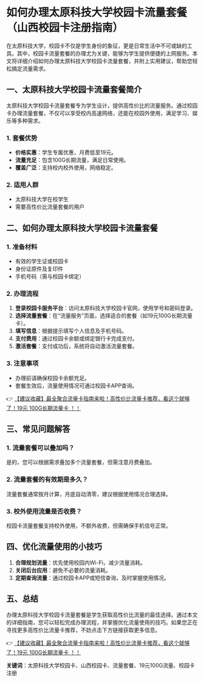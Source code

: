 # 如何办理太原科技大学校园卡流量套餐（山西校园卡注册指南）

在太原科技大学，校园卡不仅是学生身份的象征，更是日常生活中不可或缺的工具。其中，校园卡流量套餐的办理尤为关键，能够为学生提供便捷的上网服务。本文将详细介绍如何办理太原科技大学校园卡流量套餐，并附上实用建议，帮助您轻松搞定流量需求。

## 一、太原科技大学校园卡流量套餐简介

太原科技大学校园卡流量套餐专为学生设计，提供高性价比的流量服务。通过校园卡办理流量套餐，不仅可以享受校内高速网络，还能在校园外使用，满足学习、娱乐等多种需求。

### 1. 套餐优势
- **价格实惠**：学生专属优惠，月费低至19元。
- **流量充足**：包含100G长期流量，满足日常使用。
- **覆盖广泛**：支持校内校外使用，网络稳定。

### 2. 适用人群
- 太原科技大学在校学生
- 需要高性价比流量套餐的用户

## 二、如何办理太原科技大学校园卡流量套餐

### 1. 准备材料
- 有效的学生证或校园卡
- 身份证原件及复印件
- 手机号码（需与校园卡绑定）

### 2. 办理流程
1. **登录校园卡服务平台**：访问太原科技大学校园卡官网，使用学号和密码登录。
2. **选择流量套餐**：在“流量服务”页面，选择适合的套餐（如19元100G长期流量卡）。
3. **填写信息**：根据提示填写个人信息及手机号码。
4. **支付费用**：通过校园卡余额或绑定银行卡完成支付。
5. **激活套餐**：支付成功后，系统将自动激活流量套餐。

### 3. 注意事项
- 办理前请确保校园卡余额充足。
- 套餐生效后，流量使用情况可通过校园卡APP查询。

👉 [【建议收藏】最全聚合流量卡指南来啦！高性价比流量卡推荐，看这个就够了！19元 100G长期流量卡 ！！](https://bit.ly/Liuliangka)

## 三、常见问题解答

### 1. 流量套餐可以叠加吗？
是的，您可以根据需求叠加多个流量套餐，但需注意月费叠加。

### 2. 流量套餐的有效期是多久？
流量套餐通常按月计算，月底自动清零，建议根据使用情况合理选择。

### 3. 校外使用流量是否收费？
校园卡流量套餐支持校外使用，不额外收费，但需确保手机信号正常。

## 四、优化流量使用的小技巧

1. **合理规划流量**：优先使用校园内Wi-Fi，减少流量消耗。
2. **关闭后台应用**：避免不必要的流量消耗。
3. **定期查询流量**：通过校园卡APP或短信查询，及时掌握使用情况。

## 五、总结

办理太原科技大学校园卡流量套餐是学生获取高性价比流量的最佳选择。通过本文的详细指南，您可以轻松完成办理流程，并掌握优化流量使用的技巧。如果您正在寻找更多高性价比流量卡推荐，不妨点击下方链接获取更多信息。

👉 [【建议收藏】最全聚合流量卡指南来啦！高性价比流量卡推荐，看这个就够了！19元 100G长期流量卡 ！！](https://bit.ly/Liuliangka)

**关键词**：太原科技大学校园卡、山西校园卡、流量套餐、19元100G流量、校园卡注册